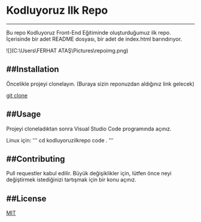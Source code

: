 # Kodluyoruz llk Repo
----------------------------------------
Bu repo Kodluyoruz Front-End Eğitiminde oluşturduğumuz ilk repo. İçerisinde bir adet README dosyası, bir adet de index.html barındırıyor.

![](C:\Users\FERHAT ATAŞ\Pictures\repoimg.png)

##Installation
----------------------------------------
Öncelikle projeyi clonelayın. (Buraya sizin reponuzdan aldığınız link gelecek)

[git clone](https://github.com/ferhat-atas/kodluyoruzilkrepo.git)

##Usage
----------------------------------------
Projeyi cloneladıktan sonra Visual Studio Code programında açınız.

Linux için:
'''
cd kodluyoruzilkrepo
code .
'''

##Contributing
----------------------------------------
Pull requestler kabul edilir. Büyük değişiklikler için, lütfen önce neyi değiştirmek istediğinizi tartışmak için bir konu açınız.

##License
----------------------------------------
[MIT](https://choosealicense.com/licenses/mit/)
